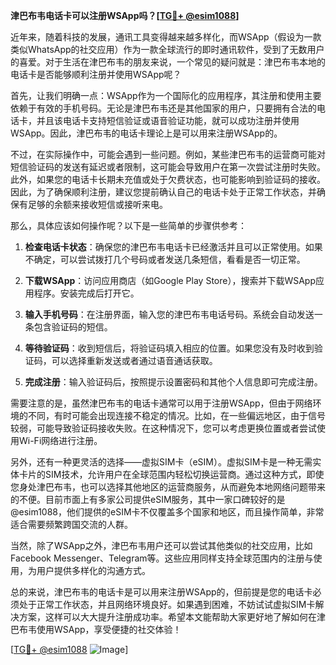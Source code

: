 **津巴布韦电话卡可以注册WSApp吗？[[TG💪+ @esim1088](https://t.me/s/esim1088)]**

近年来，随着科技的发展，通讯工具变得越来越多样化，而WSApp（假设为一款类似WhatsApp的社交应用）作为一款全球流行的即时通讯软件，受到了无数用户的喜爱。对于生活在津巴布韦的朋友来说，一个常见的疑问就是：津巴布韦本地的电话卡是否能够顺利注册并使用WSApp呢？

首先，让我们明确一点：WSApp作为一个国际化的应用程序，其注册和使用主要依赖于有效的手机号码。无论是津巴布韦还是其他国家的用户，只要拥有合法的电话卡，并且该电话卡支持短信验证或语音验证功能，就可以成功注册并使用WSApp。因此，津巴布韦的电话卡理论上是可以用来注册WSApp的。

不过，在实际操作中，可能会遇到一些问题。例如，某些津巴布韦的运营商可能对短信验证码的发送有延迟或者限制，这可能会导致用户在第一次尝试注册时失败。此外，如果您的电话卡长期未充值或处于欠费状态，也可能影响到验证码的接收。因此，为了确保顺利注册，建议您提前确认自己的电话卡处于正常工作状态，并确保有足够的余额来接收短信或接听来电。

那么，具体应该如何操作呢？以下是一些简单的步骤供参考：

1. **检查电话卡状态**：确保您的津巴布韦电话卡已经激活并且可以正常使用。如果不确定，可以尝试拨打几个号码或者发送几条短信，看看是否一切正常。
   
2. **下载WSApp**：访问应用商店（如Google Play Store），搜索并下载WSApp应用程序。安装完成后打开它。

3. **输入手机号码**：在注册界面，输入您的津巴布韦电话号码。系统会自动发送一条包含验证码的短信。

4. **等待验证码**：收到短信后，将验证码填入相应的位置。如果您没有及时收到验证码，可以选择重新发送或者通过语音通话获取。

5. **完成注册**：输入验证码后，按照提示设置密码和其他个人信息即可完成注册。

需要注意的是，虽然津巴布韦的电话卡通常可以用于注册WSApp，但由于网络环境的不同，有时可能会出现连接不稳定的情况。比如，在一些偏远地区，由于信号较弱，可能导致验证码接收失败。在这种情况下，您可以考虑更换位置或者尝试使用Wi-Fi网络进行注册。

另外，还有一种更灵活的选择——虚拟SIM卡（eSIM）。虚拟SIM卡是一种无需实体卡片的SIM技术，允许用户在全球范围内轻松切换运营商。通过这种方式，即使您身处津巴布韦，也可以选择其他地区的运营商服务，从而避免本地网络问题带来的不便。目前市面上有多家公司提供eSIM服务，其中一家口碑较好的是@esim1088，他们提供的eSIM卡不仅覆盖多个国家和地区，而且操作简单，非常适合需要频繁跨国交流的人群。

当然，除了WSApp之外，津巴布韦用户还可以尝试其他类似的社交应用，比如Facebook Messenger、Telegram等。这些应用同样支持全球范围内的注册与使用，为用户提供多样化的沟通方式。

总的来说，津巴布韦的电话卡是可以用来注册WSApp的，但前提是您的电话卡必须处于正常工作状态，并且网络环境良好。如果遇到困难，不妨试试虚拟SIM卡解决方案，这样可以大大提升注册成功率。希望本文能帮助大家更好地了解如何在津巴布韦使用WSApp，享受便捷的社交体验！

[[TG💪+ @esim1088](https://t.me/s/esim1088) ![Image](https://i.postimg.cc/4NQfJmqS/Snipaste-2025-05-13-00-14-12.png)]